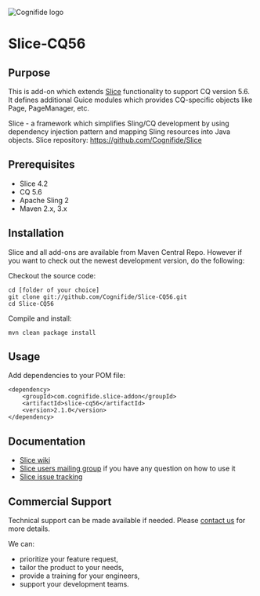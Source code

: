 ![Cognifide logo](http://cognifide.github.io/Carty/assets/media/cognifide_logo.png)

Slice-CQ56
========

## Purpose

This is add-on which extends [Slice](https://github.com/Cognifide/Slice) functionality to support CQ version 5.6. It defines additional Guice modules which provides CQ-specific objects like Page, PageManager, etc.

Slice - a framework which simplifies Sling/CQ development by using dependency injection pattern and mapping Sling resources into Java objects. Slice repository: https://github.com/Cognifide/Slice

## Prerequisites

* Slice 4.2
* CQ 5.6
* Apache Sling 2
* Maven 2.x, 3.x

## Installation

Slice and all add-ons are available from Maven Central Repo. However if you want to check out the newest development version, do the following:

Checkout the source code:

    cd [folder of your choice]
    git clone git://github.com/Cognifide/Slice-CQ56.git
    cd Slice-CQ56

Compile and install:

    mvn clean package install

## Usage

Add dependencies to your POM file:

   
    <dependency>
        <groupId>com.cognifide.slice-addon</groupId>
        <artifactId>slice-cq56</artifactId>
        <version>2.1.0</version>
    </dependency>
    
## Documentation

* [Slice wiki](https://cognifide.atlassian.net/wiki/display/SLICE)
* [Slice users mailing group](http://slice-users.2340343.n4.nabble.com/) if you have any question on how to use it
* [Slice issue tracking](https://cognifide.atlassian.net/browse/SLICE)

## Commercial Support

Technical support can be made available if needed. Please [contact us](mailto:slice-support@cognifide.com) for more details.

We can:

* prioritize your feature request,
* tailor the product to your needs,
* provide a training for your engineers,
* support your development teams.
